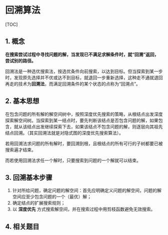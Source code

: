 # 回溯算法

[TOC]

## 1. 概念

**在搜索尝试过程中寻找问题的解，当发现已不满足求解条件时，就“回溯”返回，尝试别的路径。**

回溯法是一种选优搜索法，按选优条件向前搜索，以达到目标。但当探索到某一步时，发现原先选择并不优或达不到目标，就退回一步重新选择，这种走不通就退回再走的技术为**回溯法**，而满足回溯条件的某个状态的点称为“回溯点”。

## 2. 基本思想

在包含问题的所有解的解空间树中，按照深度优先搜索的策略，从根结点出发深度探索解空间树。当探索到某一结点时，要先判断该结点是否包含问题的解，如果包含，就从该结点出发继续探索下去，如果该结点不包含问题的解，则逐层向其祖先结点回溯。（其实回溯法就是对隐式图的深度优先搜索算法）。

若用回溯法求问题的所有解时，要回溯到根，且根结点的所有可行的子树都要已被搜索遍才结束。

而若使用回溯法求任一个解时，只要搜索到问题的一个解就可以结束。

## 3. 回溯基本步骤

1. 针对所给问题，确定问题的解空间：首先应明确定义问题的解空间，问题的解空间应至少包含问题的一个（最优）解；
2. 确定结点的扩展搜索规则；
3. 以 **深度优先** 方式搜索解空间，并在搜索过程中用剪枝函数避免无效搜索。

## 4. 相关题目

